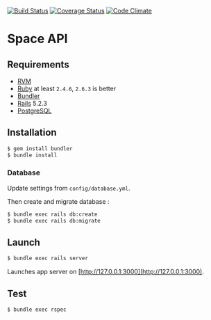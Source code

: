 [![Build Status](https://travis-ci.org/rhannequin/space-api.svg?branch=master)](https://travis-ci.org/rhannequin/space-api)
[![Coverage Status](https://coveralls.io/repos/github/rhannequin/space-api/badge.svg?branch=master)](https://coveralls.io/github/rhannequin/space-api?branch=master)
[![Code Climate](https://codeclimate.com/github/rhannequin/space-api/badges/gpa.svg)](https://codeclimate.com/github/rhannequin/space-api)

# Space API

## Requirements

- [RVM](https://rvm.io)
- [Ruby](https://www.ruby-lang.org) at least `2.4.6`, `2.6.3` is better
- [Bundler](http://bundler.io)
- [Rails](http://rubyonrails.org) 5.2.3
- [PostgreSQL](https://www.postgresql.org)

## Installation

```sh
$ gem install bundler
$ bundle install
```

### Database

Update settings from `config/database.yml`.

Then create and migrate database :

```sh
$ bundle exec rails db:create
$ bundle exec rails db:migrate
```

## Launch

```sh
$ bundle exec rails server
```

Launches app server on [http://127.0.0.1:3000](http://127.0.0.1:3000).

## Test

```sh
$ bundle exec rspec
```
